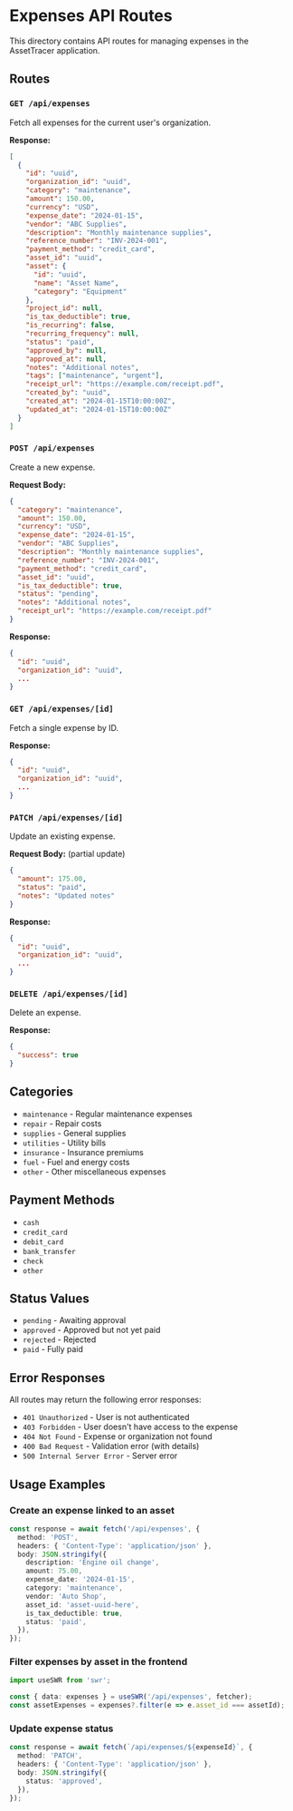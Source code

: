 # Expenses API Routes

This directory contains API routes for managing expenses in the AssetTracer application.

## Routes

### `GET /api/expenses`
Fetch all expenses for the current user's organization.

**Response:**
```json
[
  {
    "id": "uuid",
    "organization_id": "uuid",
    "category": "maintenance",
    "amount": 150.00,
    "currency": "USD",
    "expense_date": "2024-01-15",
    "vendor": "ABC Supplies",
    "description": "Monthly maintenance supplies",
    "reference_number": "INV-2024-001",
    "payment_method": "credit_card",
    "asset_id": "uuid",
    "asset": {
      "id": "uuid",
      "name": "Asset Name",
      "category": "Equipment"
    },
    "project_id": null,
    "is_tax_deductible": true,
    "is_recurring": false,
    "recurring_frequency": null,
    "status": "paid",
    "approved_by": null,
    "approved_at": null,
    "notes": "Additional notes",
    "tags": ["maintenance", "urgent"],
    "receipt_url": "https://example.com/receipt.pdf",
    "created_by": "uuid",
    "created_at": "2024-01-15T10:00:00Z",
    "updated_at": "2024-01-15T10:00:00Z"
  }
]
```

### `POST /api/expenses`
Create a new expense.

**Request Body:**
```json
{
  "category": "maintenance",
  "amount": 150.00,
  "currency": "USD",
  "expense_date": "2024-01-15",
  "vendor": "ABC Supplies",
  "description": "Monthly maintenance supplies",
  "reference_number": "INV-2024-001",
  "payment_method": "credit_card",
  "asset_id": "uuid",
  "is_tax_deductible": true,
  "status": "pending",
  "notes": "Additional notes",
  "receipt_url": "https://example.com/receipt.pdf"
}
```

**Response:**
```json
{
  "id": "uuid",
  "organization_id": "uuid",
  ...
}
```

### `GET /api/expenses/[id]`
Fetch a single expense by ID.

**Response:**
```json
{
  "id": "uuid",
  "organization_id": "uuid",
  ...
}
```

### `PATCH /api/expenses/[id]`
Update an existing expense.

**Request Body:** (partial update)
```json
{
  "amount": 175.00,
  "status": "paid",
  "notes": "Updated notes"
}
```

**Response:**
```json
{
  "id": "uuid",
  "organization_id": "uuid",
  ...
}
```

### `DELETE /api/expenses/[id]`
Delete an expense.

**Response:**
```json
{
  "success": true
}
```

## Categories

- `maintenance` - Regular maintenance expenses
- `repair` - Repair costs
- `supplies` - General supplies
- `utilities` - Utility bills
- `insurance` - Insurance premiums
- `fuel` - Fuel and energy costs
- `other` - Other miscellaneous expenses

## Payment Methods

- `cash`
- `credit_card`
- `debit_card`
- `bank_transfer`
- `check`
- `other`

## Status Values

- `pending` - Awaiting approval
- `approved` - Approved but not yet paid
- `rejected` - Rejected
- `paid` - Fully paid

## Error Responses

All routes may return the following error responses:

- `401 Unauthorized` - User is not authenticated
- `403 Forbidden` - User doesn't have access to the expense
- `404 Not Found` - Expense or organization not found
- `400 Bad Request` - Validation error (with details)
- `500 Internal Server Error` - Server error

## Usage Examples

### Create an expense linked to an asset
```typescript
const response = await fetch('/api/expenses', {
  method: 'POST',
  headers: { 'Content-Type': 'application/json' },
  body: JSON.stringify({
    description: 'Engine oil change',
    amount: 75.00,
    expense_date: '2024-01-15',
    category: 'maintenance',
    vendor: 'Auto Shop',
    asset_id: 'asset-uuid-here',
    is_tax_deductible: true,
    status: 'paid',
  }),
});
```

### Filter expenses by asset in the frontend
```typescript
import useSWR from 'swr';

const { data: expenses } = useSWR('/api/expenses', fetcher);
const assetExpenses = expenses?.filter(e => e.asset_id === assetId);
```

### Update expense status
```typescript
const response = await fetch(`/api/expenses/${expenseId}`, {
  method: 'PATCH',
  headers: { 'Content-Type': 'application/json' },
  body: JSON.stringify({
    status: 'approved',
  }),
});
```


